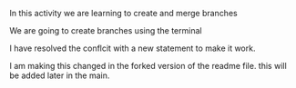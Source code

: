 In this activity we are learning to create and merge branches

We are going to create branches using the terminal

I have resolved the conflcit with a new statement to make it work.

I am making this changed in the forked version of the readme file. this will be added later in the main.
